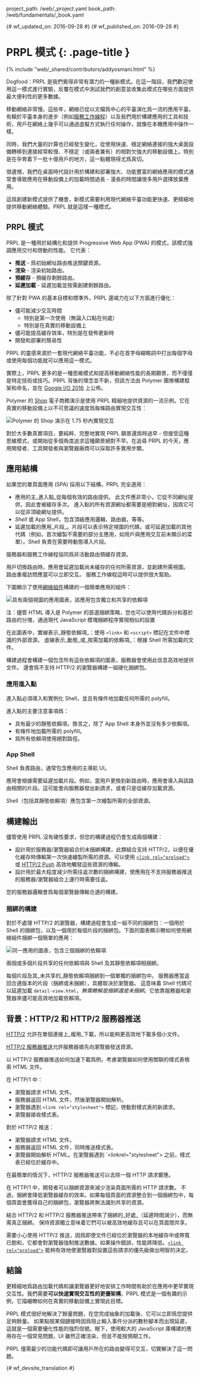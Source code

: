 project_path: /web/_project.yaml
book_path: /web/fundamentals/_book.yaml

{# wf_updated_on: 2016-09-28 #}
{# wf_published_on: 2016-09-28 #}

# PRPL 模式 {: .page-title }

{% include "web/_shared/contributors/addyosmani.html" %}

Dogfood：PRPL 是我們覺得非常有潛力的一種新模式。在這一階段，我們歡迎使用這一模式進行實驗，反覆在模式中測試我們的創意並收集此模式在哪些方面提供最大便利性的更多數據。



移動網絡非常慢。這些年，網絡已從以文檔爲中心的平臺演化爲一流的應用平臺。
有賴於平臺本身的進步（例如[服務工作線程](/web/fundamentals/getting-started/primers/service-workers)）以及我們用於構建應用的工具和技術，用戶在網絡上幾乎可以通過虛擬方式執行任何操作，就像在本機應用中操作一樣。





同時，我們大量的計算也已經發生變化，從使用快速、穩定網絡連接的強大桌面設備轉移到連接經常較慢、不穩定（或兩者兼有）的相對欠強大的移動設備上。特別是在孕育着下一批十億用戶的地方，這一點體現得尤爲真切。



很遺憾，我們在桌面時代設計用於構建和部署強大、功能豐富的網絡應用的模式通常會導致應用在移動設備上的加載時間過長 - 漫長的時間讓很多用戶選擇放棄應用。



這爲創建新模式提供了機會，新模式需要利用現代網絡平臺功能更快速、更精細地提供移動網絡體驗。PRPL 就是這樣一種模式。



## PRPL 模式

PRPL 是一種用於結構化和提供 Progressive Web App (PWA) 的模式，該模式強調應用交付和啓動的性能。
它代表：

*  **推送** - 爲初始網址路由推送關鍵資源。
*  **渲染** - 渲染初始路由。
*  **預緩存** - 預緩存剩餘路由。
*  **延遲加載** - 延遲加載並按需創建剩餘路由。

除了針對 PWA 的基本目標和標準外，PRPL 還竭力在以下方面進行優化：


* 儘可能減少交互時間
    * 特別是第一次使用（無論入口點在何處）
    * 特別是在真實的移動設備上
* 儘可能提高緩存效率，特別是在發佈更新時
* 開發和部署的簡易性

PRPL 的靈感來源於一套現代網絡平臺功能，不必在首字母縮略詞中打出每個字母或使用每個功能就可以應用這一模式。



實際上，PRPL 更多的是一種思維模式和提高移動網絡性能的長期願景，而不僅僅是特定技術或技巧。PRPL 背後的理念並不新，但該方法由 Polymer 團隊構建框架和命名，並在 [Google I/O 2016](https://www.youtube.com/watch?v=J4i0xJnQUzU) 上公佈。



Polymer 的 [Shop](https://shop.polymer-project.org) 電子商務演示是使用 PRPL 精細地提供資源的一流示例。它在真實的移動設備上以不可思議的速度爲每條路由實現交互性：




![Polymer 的 Shop 演示在 1.75 秒內實現交互](images/app-build-prpl-shop.png)

對於大多數真實項目，要純粹、完整地實現 PRPL 願景還爲時過早 - 但接受這種思維模式，或開始從多個角度追求這種願景絕對不早。在追尋 PRPL 的今天，應用開發者、工具開發者與瀏覽器廠商可以採取許多實用步驟。



## 應用結構

如果您的單頁面應用 (SPA) 採用以下結構，PRPL 完全適用：


-   應用的主_進入點_從每個有效的路由提供。
此文件應非常小，它從不同網址提供，因此會被緩存多次。
進入點的所有資源網址都需要是絕對網址，因爲它可以從非頂級網址提供。
-   _Shell_ 或 App Shell，包含頂級應用邏輯、路由器，等等。
-   延遲加載的應用_片段_。片段可以表示特定視圖的代碼，或可延遲加載的其他代碼（例如，首次繪製不需要的部分主應用，如用戶與應用交互前未顯示的菜單）。Shell 負責在需要時動態導入片段。


服務器和服務工作線程協同爲非活動路由預緩存資源。


用戶切換路由時，應用會延遲加載尚未緩存的任何所需資源，並創建所需視圖。
路由重複訪問應當可以立即交互。
服務工作線程這時可以提供很大幫助。

下圖顯示了使用[網絡組件](http://webcomponents.org/)構建的一個簡單應用的組件：


![具有兩個視圖的應用圖表，該應用包含獨立和共享的依賴項](images/app-build-components.png)


注：儘管 HTML 導入是 Polymer 的首選捆綁策略，您也可以使用代碼拆分和基於路由的分塊，通過現代 JavaScript 模塊捆綁程序實現相似的設置



在此圖表中，實線表示_靜態依賴項_：使用 `<link>` 和 `<script>` 標記在文件中標識的外部資源。
虛線表示_動態_或_按需加載的依賴項_：根據 Shell 所需加載的文件。



構建過程會構建一個包含所有這些依賴項的圖表，服務器會使用此信息高效地提供文件。
還會爲不支持 HTTP/2 的瀏覽器構建一組硬化捆綁包。


### 應用進入點

進入點必須導入和實例化 Shell，並且有條件地加載任何所需的 polyfill。


進入點的主要注意事項爲：

-   具有最少的靜態依賴項，換言之，除了 App Shell 本身外並沒有多少依賴項。
-   有條件地加載所需的 polyfill。
-   爲所有依賴項使用絕對路徑。

### App Shell

Shell 負責路由，通常包含應用的主導航 UI。


應用會根據需要延遲加載片段。例如，當用戶更換到新路由時，應用會導入與該路由相關的片段。這可能會向服務器發出新請求，或者只是從緩存加載資源。


Shell（包括其靜態依賴項）應包含第一次繪製所需的全部資源。


## 構建輸出

儘管使用 PRPL 沒有硬性要求，但您的構建過程仍會生成兩個構建：


-   設計用於服務器/瀏覽器組合的未捆綁構建，此類組合支持 HTTP/2，以便在優化緩存時傳輸第一次快速繪製所需的資源。可以使用 [`<link rel="preload">`][Resource hints]或 [HTTP/2 Push] 高效地觸發這些資源的傳輸。
-   設計用於最大程度減少所需往返次數的捆綁構建，使應用在不支持服務器推送的服務器/瀏覽器組合上運行時需要往返。



您的服務器邏輯會爲每個瀏覽器傳輸合適的構建。

### 捆綁的構建

對於不處理 HTTP/2 的瀏覽器，構建過程會生成一組不同的捆綁包：一個用於 Shell 的捆綁包，以及一個用於每個片段的捆綁包。下面的圖表顯示瞭如何使用網絡組件捆綁一個簡單的應用：


![同一應用的圖表，包含三個捆綁的依賴項](images/app-build-bundles.png)


兩個或多個片段共享的任何依賴項與 Shell 及其靜態依賴項相捆綁。


每個片段及其_未共享的_靜態依賴項捆綁到一個單獨的捆綁包中。
服務器應當返回合適版本的片段（捆綁或未捆綁），具體取決於瀏覽器。
這意味着 Shell 代碼可以延遲加載 `detail-view.html`，_無需瞭解是捆綁還是未捆綁_。它依靠服務器和瀏覽器來儘可能高效地加載依賴項。



## 背景：HTTP/2 和 HTTP/2 服務器推送

[HTTP/2] 允許在單個連接上_複用_下載，所以能夠更高效地下載多個小文件。


[HTTP/2 服務器推送][HTTP/2 Push]允許服務器搶先向瀏覽器發送資源。


以 HTTP/2 服務器推送如何加速下載爲例，考慮瀏覽器如何使用關聯的樣式表檢索 HTML 文件。


在 HTTP/1 中：

*   瀏覽器請求 HTML 文件。
*   服務器返回 HTML 文件，然後瀏覽器開始解析。
*   瀏覽器遇到 `<link rel="stylesheet">` 標記，啓動對樣式表的新請求。
*   瀏覽器接收樣式表。

對於 HTTP/2 推送：
*   瀏覽器請求 HTML 文件。
*   服務器返回 HTML 文件，同時推送樣式表。
*   瀏覽器開始解析 HTML。在瀏覽器遇到 `<linkrel="stylesheet"> 之前，樣式表已經位於緩存中。


在最簡單的情況下，HTTP/2 服務器推送可以去除一個 HTTP 請求響應。


在 HTTP/1 中，開發者可以捆綁資源來減少渲染頁面所需的 HTTP 請求數。
不過，捆綁會降低瀏覽器緩存的效率。如果每個頁面的資源整合到一個捆綁包中，每個頁面會獲得自己的捆綁包，瀏覽器將無法識別共享的資源。




結合 HTTP/2 和 HTTP/2 服務器推送帶來了捆綁的_好處_（延遲時間減少），而無需真正捆綁。
保持資源獨立意味着它們可以被高效地緩存且可以在頁面間共享。


需要小心使用 HTTP/2 推送，因爲即使文件已經位於瀏覽器的本地緩存中或帶寬已飽和，它都會對瀏覽器強制推送數據。如果操作錯誤，性能將降低。[`<link rel="preload">`][Resource hints] 能夠有效地使瀏覽器對設置這些請求的優先級做出明智的決定。

  

##  結論

更精細地爲路由加載代碼和讓瀏覽器更好地安排工作時間有助於在應用中更早實現交互性。我們需要**可以快速實現交互性的更優架構**，PRPL 模式是一個有趣的示例，它描繪瞭如何在真實的移動設備上實現此目標。



PRPL 模式很好地解決了餘量問題，在您完成抽象的加載後，它可以立即爲您提供足夠餘量。
如果點按某個鏈接時因爲阻止輸入事件分派的數秒腳本而出現延遲，這就是一個需要優化性能的強烈信號。眼下，使用較大的 JavaScript 庫構建的應用存在一個常見問題，UI 雖然正確渲染，但並不能按預期工作。



PRPL 僅需最少的功能代碼即可讓用戶所在的路由變得可交互，切實解決了這一問題。


[HTTP/2]: /web/fundamentals/performance/http2/
[Resource hints]: https://developers.google.com/web/updates/2016/03/link-rel-preload
[HTTP/2 Push]: /web/fundamentals/performance/http2/#server-push


{# wf_devsite_translation #}
